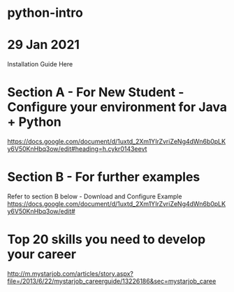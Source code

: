 # python-intro
# 29 Jan 2021

Installation Guide Here

# Section A - For New Student - Configure your environment for Java + Python
https://docs.google.com/document/d/1uxtd_2Xm1YIrZvriZeNg4dWn6b0pLKy6V50KnHbq3ow/edit#heading=h.cykr0143eevt

# Section B - For further examples
Refer to section B below - Download and Configure Example
https://docs.google.com/document/d/1uxtd_2Xm1YIrZvriZeNg4dWn6b0pLKy6V50KnHbq3ow/edit#

# Top 20 skills you need to develop your career
http://m.mystarjob.com/articles/story.aspx?file=/2013/6/22/mystarjob_careerguide/13226186&sec=mystarjob_caree
